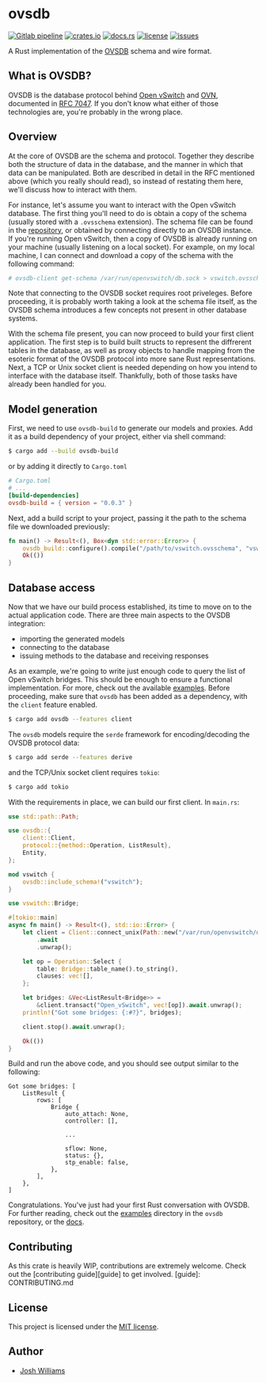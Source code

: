 # ovsdb

[![Gitlab pipeline][pipeline-badge]][pipeline-url]
[![crates.io][cratesio-badge]][cratesio-url]
[![docs.rs][docsrs-badge]][docsrs-url]
[![license][license-badge]][license-url]
[![issues][issues-badge]][issues-url]

A Rust implementation of the [OVSDB][1] schema and wire format.

## What is OVSDB?

OVSDB is the database protocol behind [Open vSwitch][2] and [OVN][3], documented in
[RFC 7047][4]. If you don't know what either of those technologies are, you're
probably in the wrong place.

## Overview

At the core of OVSDB are the schema and protocol. Together they describe both
the structure of data in the database, and the manner in which that data can be
manipulated. Both are described in detail in the RFC mentioned above (which
you really should read), so instead of restating them here, we'll discuss how
to interact with them.

For instance, let's assume you want to interact with the Open vSwitch database.
The first thing you'll need to do is obtain a copy of the schema (usually stored
with a `.ovsschema` extension). The schema file can be found in the [repository](https://github.com/openvswitch/ovs/blob/master/vswitchd/vswitch.ovsschema), or obtained by connecting directly to an OVSDB instance. If you're running Open vSwitch, then a copy of OVSDB is already running on your machine (usually listening on a local socket).
For example, on my local machine, I can connect and download a copy of the schema with the following command:

```sh
# ovsdb-client get-schema /var/run/openvswitch/db.sock > vswitch.ovsschema
```

Note that connecting to the OVSDB socket requires root priveleges. Before proceeding, it is probably worth taking a look at the schema file itself, as the OVSDB schema introduces a few concepts not present in other database systems.

With the schema file present, you can now proceed to build your first client application. The first step is to build built structs to represent the diffrerent tables in the database, as well as proxy objects to handle mapping from the esoteric format of the OVSDB protocol into more sane Rust representations. Next, a TCP or Unix socket client is needed depending on how you intend to interface with the database itself. Thankfully, both of those tasks have already been handled for you.

## Model generation

First, we need to use `ovsdb-build` to generate our models and proxies. Add it as a build dependency of your project, either via shell command:

```sh
$ cargo add --build ovsdb-build
```

or by adding it directly to `Cargo.toml`

```toml
# Cargo.toml
# ...
[build-dependencies]
ovsdb-build = { version = "0.0.3" }
```

Next, add a build script to your project, passing it the path to the schema file we downloaded previously:

```rust
fn main() -> Result<(), Box<dyn std::error::Error>> {
    ovsdb_build::configure().compile("/path/to/vswitch.ovsschema", "vswitch")?;
    Ok(())
}
```

## Database access

Now that we have our build process established, its time to move on to the actual application code. There are three main aspects to the OVSDB integration:

- importing the generated models
- connecting to the database
- issuing methods to the database and receiving responses

As an example, we're going to write just enough code to query the list of Open vSwitch bridges. This should be enough to ensure a functional implementation. For more, check out the available [examples](examples/). Before proceeding, make sure that `ovsdb` has been added as a dependency, with the `client` feature enabled.

```sh
$ cargo add ovsdb --features client
```

The `ovsdb` models require the `serde` framework for encoding/decoding the OVSDB protocol data:

```sh
$ cargo add serde --features derive
```

and the TCP/Unix socket client requires `tokio`:

```sh
$ cargo add tokio
```

With the requirements in place, we can build our first client. In `main.rs`:

```rust
use std::path::Path;

use ovsdb::{
    client::Client,
    protocol::{method::Operation, ListResult},
    Entity,
};

mod vswitch {
    ovsdb::include_schema!("vswitch");
}

use vswitch::Bridge;

#[tokio::main]
async fn main() -> Result<(), std::io::Error> {
    let client = Client::connect_unix(Path::new("/var/run/openvswitch/db.sock"))
        .await
        .unwrap();

    let op = Operation::Select {
        table: Bridge::table_name().to_string(),
        clauses: vec![],
    };

    let bridges: &Vec<ListResult<Bridge>> =
        &client.transact("Open_vSwitch", vec![op]).await.unwrap();
    println!("Got some bridges: {:#?}", bridges);

    client.stop().await.unwrap();

    Ok(())
}
```

Build and run the above code, and you should see output similar to the following:

```text
Got some bridges: [
    ListResult {
        rows: [
            Bridge {
                auto_attach: None,
                controller: [],

                ...

                sflow: None,
                status: {},
                stp_enable: false,
            },
        ],
    },
]
```

Congratulations. You've just had your first Rust conversation with OVSDB. For further reading, check out the [examples](https://git.dubzland.com/holodekk/ovsdb/-/tree/main/examples/) directory in the `ovsdb` repository, or the [docs][docsrs-url].

## Contributing

As this crate is heavily WIP, contributions are extremely welcome. Check out
the [contributing guide][guide] to get involved.
[guide]: CONTRIBUTING.md

## License

This project is licensed under the [MIT license](LICENSE.md).

## Author

- [Josh Williams](https://dubzland.com)

[pipeline-badge]: https://img.shields.io/gitlab/pipeline-status/holodekk%2Fovsdb?gitlab_url=https%3A%2F%2Fgit.dubzland.com&branch=main&style=flat-square&logo=gitlab
[pipeline-url]: https://git.dubzland.com/holodekk/ovsdb/pipelines?scope=all&page=1&ref=main
[cratesio-badge]: https://img.shields.io/crates/v/ovsdb?style=flat-square&logo=rust
[cratesio-url]: https://crates.io/crates/ovsdb
[docsrs-badge]: https://img.shields.io/badge/docs.rs-ovsdb-blue?style=flat-square&logo=docsdotrs
[docsrs-url]: https://docs.rs/ovsdb/latest/ovsdb/
[license-badge]: https://img.shields.io/gitlab/license/holodekk%2Fovsdb?gitlab_url=https%3A%2F%2Fgit.dubzland.com&style=flat-square
[license-url]: https://git.dubzland.com/holodekk/ovsdb/-/blob/main/LICENSE.md
[issues-badge]: https://img.shields.io/gitlab/issues/open/holodekk%2Fovsdb?gitlab_url=https%3A%2F%2Fgit.dubzland.com&style=flat-square&logo=gitlab
[issues-url]: https://git.dubzland.com/holodekk/ovsdb/-/issues
[1]: https://docs.openvswitch.org/en/latest/ref/ovsdb.7/
[2]: https://www.openvswitch.org/
[3]: https://docs.ovn.org/en/latest/contents.html
[4]: https://datatracker.ietf.org/doc/html/rfc7047
